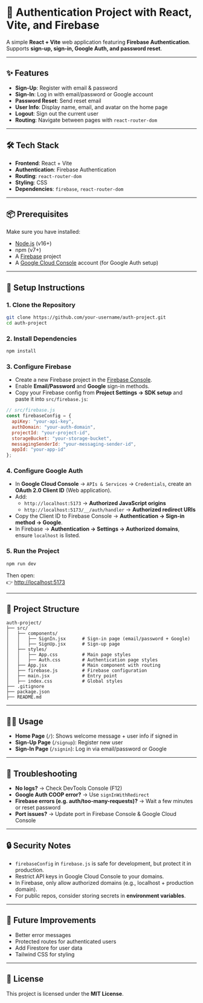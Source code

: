 # 🔐 Authentication Project with React, Vite, and Firebase

A simple **React + Vite** web application featuring **Firebase Authentication**.  
Supports **sign-up, sign-in, Google Auth, and password reset**.

---

## ✨ Features
- **Sign-Up**: Register with email & password  
- **Sign-In**: Log in with email/password or Google account  
- **Password Reset**: Send reset email  
- **User Info**: Display name, email, and avatar on the home page  
- **Logout**: Sign out the current user  
- **Routing**: Navigate between pages with `react-router-dom`  

---

## 🛠 Tech Stack
- **Frontend**: React + Vite  
- **Authentication**: Firebase Authentication  
- **Routing**: `react-router-dom`  
- **Styling**: CSS  
- **Dependencies**: `firebase`, `react-router-dom`  

---

## 📦 Prerequisites
Make sure you have installed:  
- [Node.js](https://nodejs.org/) (v16+)  
- npm (v7+)  
- A [Firebase](https://firebase.google.com/) project  
- A [Google Cloud Console](https://console.cloud.google.com/) account (for Google Auth setup)  

---

## 🚀 Setup Instructions

### 1. Clone the Repository
```bash
git clone https://github.com/your-username/auth-project.git
cd auth-project
```

### 2. Install Dependencies
```bash
npm install
```

### 3. Configure Firebase
- Create a new Firebase project in the [Firebase Console](https://console.firebase.google.com/).  
- Enable **Email/Password** and **Google** sign-in methods.  
- Copy your Firebase config from **Project Settings → SDK setup** and paste it into `src/firebase.js`:

```js
// src/firebase.js
const firebaseConfig = {
  apiKey: "your-api-key",
  authDomain: "your-auth-domain",
  projectId: "your-project-id",
  storageBucket: "your-storage-bucket",
  messagingSenderId: "your-messaging-sender-id",
  appId: "your-app-id"
};
```

### 4. Configure Google Auth
- In **Google Cloud Console** → `APIs & Services` → `Credentials`, create an **OAuth 2.0 Client ID** (Web application).  
- Add:
  - `http://localhost:5173` → **Authorized JavaScript origins**  
  - `http://localhost:5173/__/auth/handler` → **Authorized redirect URIs**  
- Copy the Client ID to Firebase Console → **Authentication → Sign-in method → Google**.  
- In Firebase → **Authentication → Settings → Authorized domains**, ensure `localhost` is listed.  

### 5. Run the Project
```bash
npm run dev
```
Then open:  
👉 [http://localhost:5173](http://localhost:5173)

---

## 📂 Project Structure
```
auth-project/
├── src/
│   ├── components/
│   │   ├── SignIn.jsx      # Sign-in page (email/password + Google)
│   │   ├── SignUp.jsx      # Sign-up page
│   ├── styles/
│   │   ├── App.css         # Main page styles
│   │   ├── Auth.css        # Authentication page styles
│   ├── App.jsx             # Main component with routing
│   ├── firebase.js         # Firebase configuration
│   ├── main.jsx            # Entry point
│   ├── index.css           # Global styles
├── .gitignore
├── package.json
├── README.md
```

---

## 🧑‍💻 Usage
- **Home Page** (`/`): Shows welcome message + user info if signed in  
- **Sign-Up Page** (`/signup`): Register new user  
- **Sign-In Page** (`/signin`): Log in via email/password or Google  

---

## 🐛 Troubleshooting
- **No logs?** → Check DevTools Console (F12)  
- **Google Auth COOP error?** → Use `signInWithRedirect`  
- **Firebase errors (e.g. auth/too-many-requests)?** → Wait a few minutes or reset password  
- **Port issues?** → Update port in Firebase Console & Google Cloud Console  

---

## 🔒 Security Notes
- `firebaseConfig` in `firebase.js` is safe for development, but protect it in production.  
- Restrict API keys in Google Cloud Console to your domains.  
- In Firebase, only allow authorized domains (e.g., localhost + production domain).  
- For public repos, consider storing secrets in **environment variables**.  

---

## 🚧 Future Improvements
- Better error messages  
- Protected routes for authenticated users  
- Add Firestore for user data  
- Tailwind CSS for styling  

---

## 📜 License
This project is licensed under the **MIT License**.

